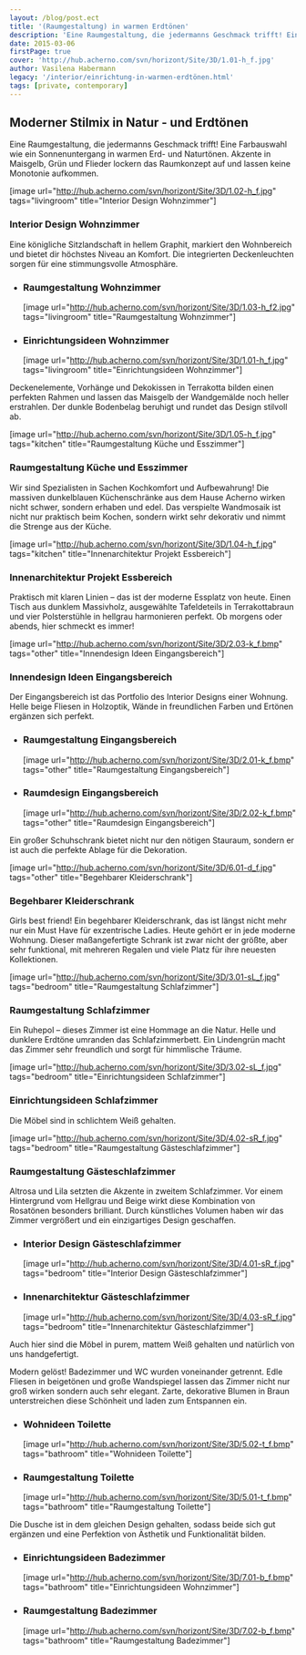 ```yaml
---
layout: /blog/post.ect
title: '(Raumgestaltung) in warmen Erdtönen'
description: 'Eine Raumgestaltung, die jedermanns Geschmack trifft! Eine Farbauswahl wie ein Sonnenuntergang in warmen Erd- und Naturtönen. Akzente in Maisgelb, Grün und Flieder lockern das Raumkonzept auf und lassen keine Monotonie aufkommen. '
date: 2015-03-06
firstPage: true
cover: 'http://hub.acherno.com/svn/horizont/Site/3D/1.01-h_f.jpg'
author: Vasilena Habermann
legacy: '/interior/einrichtung-in-warmen-еrdtönen.html'
tags: [private, contemporary]
---
```

## **Moderner Stilmix** in Natur - und Erdtönen
Eine Raumgestaltung, die jedermanns Geschmack trifft! Eine Farbauswahl wie ein Sonnenuntergang in warmen Erd- und Naturtönen. Akzente in Maisgelb, Grün und Flieder lockern das Raumkonzept auf und lassen keine Monotonie aufkommen. 

[image url="http://hub.acherno.com/svn/horizont/Site/3D/1.02-h_f.jpg" tags="livingroom" title="Interior Design Wohnzimmer"]
### Interior Design **Wohnzimmer**

Eine königliche Sitzlandschaft in hellem Graphit, markiert den Wohnbereich und bietet dir höchstes Niveau an Komfort. Die integrierten Deckenleuchten sorgen für eine stimmungsvolle Atmosphäre.

-   ### Raumgestaltung **Wohnzimmer**
    [image url="http://hub.acherno.com/svn/horizont/Site/3D/1.03-h_f2.jpg" tags="livingroom" title="Raumgestaltung Wohnzimmer"]
-   ### Einrichtungsideen **Wohnzimmer**
    [image url="http://hub.acherno.com/svn/horizont/Site/3D/1.01-h_f.jpg" tags="livingroom" title="Einrichtungsideen Wohnzimmer"]

Deckenelemente, Vorhänge und Dekokissen in Terrakotta bilden einen perfekten Rahmen und lassen das Maisgelb der Wandgemälde noch heller erstrahlen. Der dunkle Bodenbelag beruhigt und rundet das Design stilvoll ab.

[image url="http://hub.acherno.com/svn/horizont/Site/3D/1.05-h_f.jpg" tags="kitchen" title="Raumgestaltung Küche und Esszimmer"]
### Raumgestaltung **Küche und Esszimmer**

Wir sind Spezialisten in Sachen Kochkomfort und Aufbewahrung! Die massiven dunkelblauen Küchenschränke aus dem Hause Acherno wirken nicht schwer, sondern erhaben und edel. Das verspielte Wandmosaik ist nicht nur praktisch beim Kochen, sondern wirkt sehr dekorativ und nimmt die Strenge aus der Küche.

[image url="http://hub.acherno.com/svn/horizont/Site/3D/1.04-h_f.jpg" tags="kitchen" title="Innenarchitektur Projekt Essbereich"]
### Innenarchitektur Projekt **Essbereich**

Praktisch mit klaren Linien – das ist der moderne Essplatz von heute. Einen Tisch aus dunklem Massivholz, ausgewählte Tafeldeteils in Terrakottabraun und vier Polsterstühle in hellgrau harmonieren perfekt. Ob morgens oder abends, hier schmeckt es immer!

[image url="http://hub.acherno.com/svn/horizont/Site/3D/2.03-k_f.bmp" tags="other" title="Innendesign Ideen Eingangsbereich"]
### Innendesign Ideen **Eingangsbereich**

Der Eingangsbereich ist das Portfolio des Interior Designs einer Wohnung. Helle beige Fliesen in Holzoptik, Wände in freundlichen Farben und Ertönen ergänzen sich perfekt. 

-   ### Raumgestaltung **Eingangsbereich**
    [image url="http://hub.acherno.com/svn/horizont/Site/3D/2.01-k_f.bmp" tags="other" title="Raumgestaltung Eingangsbereich"]
-   ### Raumdesign **Eingangsbereich**
    [image url="http://hub.acherno.com/svn/horizont/Site/3D/2.02-k_f.bmp" tags="other" title="Raumdesign Eingangsbereich"]
 
Ein großer Schuhschrank bietet nicht nur den nötigen Stauraum, sondern er ist auch die perfekte Ablage für die Dekoration.

[image url="http://hub.acherno.com/svn/horizont/Site/3D/6.01-d_f.jpg" tags="other" title="Begehbarer Kleiderschrank"]
### Begehbarer **Kleiderschrank**

Girls best friend! Ein begehbarer Kleiderschrank, das ist längst nicht mehr nur ein Must Have für exzentrische Ladies. Heute gehört er in jede moderne Wohnung. Dieser maßangefertigte Schrank ist zwar nicht der größte, aber sehr funktional, mit mehreren Regalen und viele Platz für ihre neuesten Kollektionen.

[image url="http://hub.acherno.com/svn/horizont/Site/3D/3.01-sL_f.jpg" tags="bedroom" title="Raumgestaltung Schlafzimmer"]
### Raumgestaltung **Schlafzimmer**

Ein Ruhepol – dieses Zimmer ist eine Hommage an die Natur. Helle und dunklere Erdtöne umranden das Schlafzimmerbett. Ein Lindengrün macht das Zimmer sehr freundlich und sorgt für himmlische Träume.

[image url="http://hub.acherno.com/svn/horizont/Site/3D/3.02-sL_f.jpg" tags="bedroom" title="Einrichtungsideen Schlafzimmer"]
### Einrichtungsideen **Schlafzimmer**

Die Möbel sind in schlichtem Weiß gehalten. 

[image url="http://hub.acherno.com/svn/horizont/Site/3D/4.02-sR_f.jpg" tags="bedroom" title="Raumgestaltung Gästeschlafzimmer"]
### Raumgestaltung **Gästeschlafzimmer**

Altrosa und Lila setzten die Akzente in zweitem Schlafzimmer. Vor einem Hintergrund vom Hellgrau und Beige wirkt diese Kombination von Rosatönen besonders brilliant. Durch künstliches Volumen haben wir das Zimmer vergrößert und ein einzigartiges Design geschaffen.

-   ### Interior Design **Gästeschlafzimmer**
    [image url="http://hub.acherno.com/svn/horizont/Site/3D/4.01-sR_f.jpg" tags="bedroom" title="Interior Design Gästeschlafzimmer"]
-   ### Innenarchitektur **Gästeschlafzimmer**
    [image url="http://hub.acherno.com/svn/horizont/Site/3D/4.03-sR_f.jpg" tags="bedroom" title="Innenarchitektur Gästeschlafzimmer"]

Auch hier sind die Möbel in purem, mattem Weiß gehalten und natürlich von uns handgefertigt.

Modern gelöst! Badezimmer und WC wurden voneinander getrennt. Edle Fliesen in beigetönen und große Wandspiegel lassen das Zimmer nicht nur groß wirken sondern auch sehr elegant. Zarte, dekorative Blumen in Braun unterstreichen diese Schönheit und laden zum Entspannen ein. 

-   ### Wohnideen **Toilette**
    [image url="http://hub.acherno.com/svn/horizont/Site/3D/5.02-t_f.bmp" tags="bathroom" title="Wohnideen Toilette"]
-   ### Raumgestaltung **Toilette**
    [image url="http://hub.acherno.com/svn/horizont/Site/3D/5.01-t_f.bmp" tags="bathroom" title="Raumgestaltung Toilette"]

Die Dusche ist in dem gleichen Design gehalten, sodass beide sich gut ergänzen und eine Perfektion von Ästhetik und Funktionalität bilden.

-   ### Einrichtungsideen **Badezimmer**
    [image url="http://hub.acherno.com/svn/horizont/Site/3D/7.01-b_f.bmp" tags="bathroom" title="Einrichtungsideen Wohnzimmer"]
-   ### Raumgestaltung **Badezimmer**
    [image url="http://hub.acherno.com/svn/horizont/Site/3D/7.02-b_f.bmp" tags="bathroom" title="Raumgestaltung Badezimmer"]
